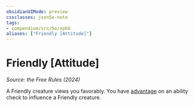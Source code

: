 ```yaml
---
obsidianUIMode: preview
cssclasses: json5e-note
tags:
- compendium/src/5e/xphb
aliases: ["Friendly [Attitude]"]
---
```

# Friendly [Attitude]
*Source: the Free Rules (2024)* 

A Friendly creature views you favorably. You have [advantage](rules/variant-rules/advantage-xphb.md) on an ability check to influence a Friendly creature.